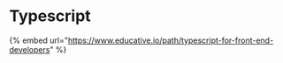 # Typescript

{% embed url="https://www.educative.io/path/typescript-for-front-end-developers" %}



